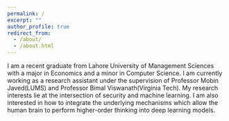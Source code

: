 ```yaml
---
permalink: /
excerpt: ""
author_profile: true
redirect_from: 
  - /about/
  - /about.html
---
```

I am a recent graduate from Lahore University of Management Sciences with a major in Economics and a minor in Computer Science. I am currently working as a research assistant under the supervision of Professor Mobin Javed(LUMS) and Professor Bimal Viswanath(Virginia Tech). My research interests lie at the intersection of security and machine learning. I am also interested in how to integrate the underlying mechanisms which allow the human brain to perform higher-order thinking into deep learning models.


